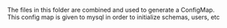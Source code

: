 The files in this folder are combined and used to generate a ConfigMap. This config map is given to mysql in order to initialize schemas, users, etc